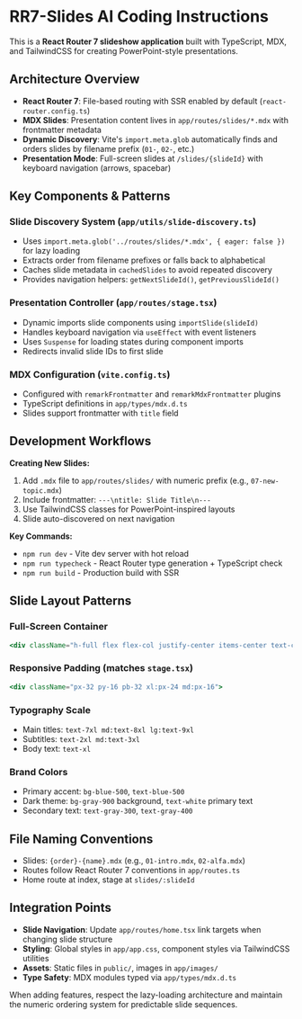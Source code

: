 # RR7-Slides AI Coding Instructions

This is a **React Router 7 slideshow application** built with TypeScript, MDX, and TailwindCSS for creating PowerPoint-style presentations.

## Architecture Overview

- **React Router 7**: File-based routing with SSR enabled by default (`react-router.config.ts`)
- **MDX Slides**: Presentation content lives in `app/routes/slides/*.mdx` with frontmatter metadata
- **Dynamic Discovery**: Vite's `import.meta.glob` automatically finds and orders slides by filename prefix (`01-`, `02-`, etc.)
- **Presentation Mode**: Full-screen slides at `/slides/{slideId}` with keyboard navigation (arrows, spacebar)

## Key Components & Patterns

### Slide Discovery System (`app/utils/slide-discovery.ts`)

- Uses `import.meta.glob('../routes/slides/*.mdx', { eager: false })` for lazy loading
- Extracts order from filename prefixes or falls back to alphabetical
- Caches slide metadata in `cachedSlides` to avoid repeated discovery
- Provides navigation helpers: `getNextSlideId()`, `getPreviousSlideId()`

### Presentation Controller (`app/routes/stage.tsx`)

- Dynamic imports slide components using `importSlide(slideId)`
- Handles keyboard navigation via `useEffect` with event listeners
- Uses `Suspense` for loading states during component imports
- Redirects invalid slide IDs to first slide

### MDX Configuration (`vite.config.ts`)

- Configured with `remarkFrontmatter` and `remarkMdxFrontmatter` plugins
- TypeScript definitions in `app/types/mdx.d.ts`
- Slides support frontmatter with `title` field

## Development Workflows

**Creating New Slides:**

1. Add `.mdx` file to `app/routes/slides/` with numeric prefix (e.g., `07-new-topic.mdx`)
2. Include frontmatter: `---\ntitle: Slide Title\n---`
3. Use TailwindCSS classes for PowerPoint-inspired layouts
4. Slide auto-discovered on next navigation

**Key Commands:**

- `npm run dev` - Vite dev server with hot reload
- `npm run typecheck` - React Router type generation + TypeScript check
- `npm run build` - Production build with SSR

## Slide Layout Patterns

### Full-Screen Container

```jsx
<div className="h-full flex flex-col justify-center items-center text-center relative">
```

### Responsive Padding (matches `stage.tsx`)

```jsx
<div className="px-32 py-16 pb-32 xl:px-24 md:px-16">
```

### Typography Scale

- Main titles: `text-7xl md:text-8xl lg:text-9xl`
- Subtitles: `text-2xl md:text-3xl`
- Body text: `text-xl`

### Brand Colors

- Primary accent: `bg-blue-500`, `text-blue-500`
- Dark theme: `bg-gray-900` background, `text-white` primary text
- Secondary text: `text-gray-300`, `text-gray-400`

## File Naming Conventions

- Slides: `{order}-{name}.mdx` (e.g., `01-intro.mdx`, `02-alfa.mdx`)
- Routes follow React Router 7 conventions in `app/routes.ts`
- Home route at index, stage at `slides/:slideId`

## Integration Points

- **Slide Navigation**: Update `app/routes/home.tsx` link targets when changing slide structure
- **Styling**: Global styles in `app/app.css`, component styles via TailwindCSS utilities
- **Assets**: Static files in `public/`, images in `app/images/`
- **Type Safety**: MDX modules typed via `app/types/mdx.d.ts`

When adding features, respect the lazy-loading architecture and maintain the numeric ordering system for predictable slide sequences.
